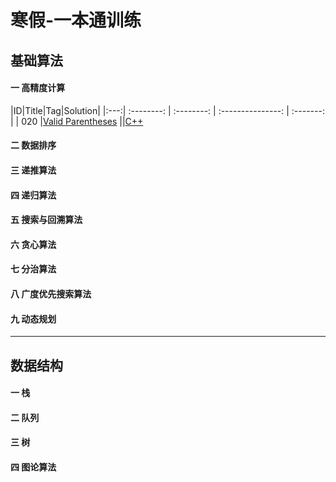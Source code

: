 # 寒假-一本通训练

## 基础算法

#### 一 高精度计算

|ID|Title|Tag|Solution|
|:---:| :--------: | :--------: | :---------------: | :-------: |
| 020 |[Valid Parentheses](https://leetcode.com/problems/valid-parentheses/) ||[C++](https://github.com/codingClaire/leetcode/blob/master/FirstTime/20.cpp)

#### 二 数据排序

#### 三 递推算法

#### 四 递归算法

#### 五 搜索与回溯算法

#### 六 贪心算法

#### 七 分治算法

#### 八 广度优先搜索算法

#### 九 动态规划

***

## 数据结构

#### 一 栈

#### 二 队列

#### 三 树

#### 四 图论算法
